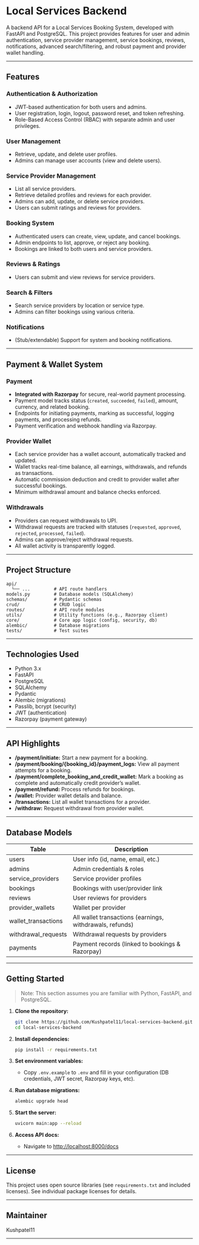 # Local Services Backend

A backend API for a Local Services Booking System, developed with FastAPI and PostgreSQL. This project provides features for user and admin authentication, service provider management, service bookings, reviews, notifications, advanced search/filtering, and robust payment and provider wallet handling.

---

## Features

### Authentication & Authorization
- JWT-based authentication for both users and admins.
- User registration, login, logout, password reset, and token refreshing.
- Role-Based Access Control (RBAC) with separate admin and user privileges.

### User Management
- Retrieve, update, and delete user profiles.
- Admins can manage user accounts (view and delete users).

### Service Provider Management
- List all service providers.
- Retrieve detailed profiles and reviews for each provider.
- Admins can add, update, or delete service providers.
- Users can submit ratings and reviews for providers.

### Booking System
- Authenticated users can create, view, update, and cancel bookings.
- Admin endpoints to list, approve, or reject any booking.
- Bookings are linked to both users and service providers.

### Reviews & Ratings
- Users can submit and view reviews for service providers.

### Search & Filters
- Search service providers by location or service type.
- Admins can filter bookings using various criteria.

### Notifications
- (Stub/extendable) Support for system and booking notifications.

---

## Payment & Wallet System

### Payment
- **Integrated with Razorpay** for secure, real-world payment processing.
- Payment model tracks status (`created`, `succeeded`, `failed`), amount, currency, and related booking.
- Endpoints for initiating payments, marking as successful, logging payments, and processing refunds.
- Payment verification and webhook handling via Razorpay.

### Provider Wallet
- Each service provider has a wallet account, automatically tracked and updated.
- Wallet tracks real-time balance, all earnings, withdrawals, and refunds as transactions.
- Automatic commission deduction and credit to provider wallet after successful bookings.
- Minimum withdrawal amount and balance checks enforced.

### Withdrawals
- Providers can request withdrawals to UPI.
- Withdrawal requests are tracked with statuses (`requested`, `approved`, `rejected`, `processed`, `failed`).
- Admins can approve/reject withdrawal requests.
- All wallet activity is transparently logged.

---

## Project Structure

```
api/
  └── ...         # API route handlers
models.py         # Database models (SQLAlchemy)
schemas/          # Pydantic schemas
crud/             # CRUD logic
routes/           # API route modules
utils/            # Utility functions (e.g., Razorpay client)
core/             # Core app logic (config, security, db)
alembic/          # Database migrations
tests/            # Test suites
```

---

## Technologies Used

- Python 3.x
- FastAPI
- PostgreSQL
- SQLAlchemy
- Pydantic
- Alembic (migrations)
- Passlib, bcrypt (security)
- JWT (authentication)
- Razorpay (payment gateway)

---

## API Highlights

- **/payment/initiate:** Start a new payment for a booking.
- **/payment/booking/{booking_id}/payment_logs:** View all payment attempts for a booking.
- **/payment/complete_booking_and_credit_wallet:** Mark a booking as complete and automatically credit provider’s wallet.
- **/payment/refund:** Process refunds for bookings.
- **/wallet:** Provider wallet details and balance.
- **/transactions:** List all wallet transactions for a provider.
- **/withdraw:** Request withdrawal from provider wallet.

---

## Database Models

| Table                | Description                                    |
|----------------------|------------------------------------------------|
| users                | User info (id, name, email, etc.)              |
| admins               | Admin credentials & roles                      |
| service_providers    | Service provider profiles                      |
| bookings             | Bookings with user/provider link               |
| reviews              | User reviews for providers                     |
| provider_wallets     | Wallet per provider                            |
| wallet_transactions  | All wallet transactions (earnings, withdrawals, refunds) |
| withdrawal_requests  | Withdrawal requests by providers               |
| payments             | Payment records (linked to bookings & Razorpay)|

---

## Getting Started

> Note: This section assumes you are familiar with Python, FastAPI, and PostgreSQL.

1. **Clone the repository:**
   ```sh
   git clone https://github.com/Kushpatel11/local-services-backend.git
   cd local-services-backend
   ```

2. **Install dependencies:**
   ```sh
   pip install -r requirements.txt
   ```

3. **Set environment variables:**
   - Copy `.env.example` to `.env` and fill in your configuration (DB credentials, JWT secret, Razorpay keys, etc).

4. **Run database migrations:**
   ```sh
   alembic upgrade head
   ```

5. **Start the server:**
   ```sh
   uvicorn main:app --reload
   ```

6. **Access API docs:**
   - Navigate to [http://localhost:8000/docs](http://localhost:8000/docs)

---

## License

This project uses open source libraries (see `requirements.txt` and included licenses). See individual package licenses for details.

---

## Maintainer

Kushpatel11

---
